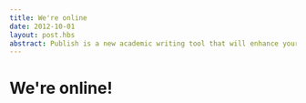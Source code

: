 ```yaml
---
title: We're online
date: 2012-10-01
layout: post.hbs
abstract: Publish is a new academic writing tool that will enhance your research publications and make the ready for the web.
---
```


# We're online!
